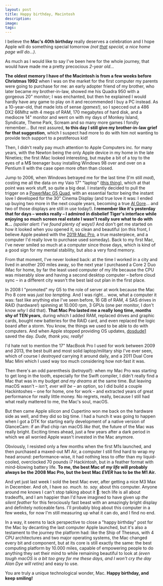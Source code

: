 ```yaml
---
layout: post
title: Happy birthday, Macintosh
description: 
image: 
tags: 
---
```

I believe the **Mac's 40th birthday** really deserves a celebration and I hope Apple will do something special tomorrow _(not [that](https://everymac.com/systems/apple/20th_mac/specs/20th-anniversary-mac.html) special, a nice home page will do...)_.

As much as I would like to say I've been here for the whole journey, that would have made me a pretty precocious _2-year old_...

**The oldest memory I have of the Macintosh is from a few weeks before Christmas 1992** when I was on the market for the first computer my parents were going to purchase for me: an early adopter friend of my brother, who later became my brother-in-law, showed me his Quadra 950 with a gorgeous 20" monitor; I was enchanted, but then he explained I would hardly have any game to play on it and recommended I buy a PC instead.
As a 10-year-old, that made lots of sense _(games!)_, so I specced out a 486 DX2 66Mhz with 4 megs of RAM, 170 megabytes of hard disk, and a mediocre 14" monitor and went on with my days of Monkey Island, Syndicate, Theme Park, Scream and so many more games I fondly remember... But rest assured, **to this day I still give my brother-in-law grief for that suggestion**, which I suspect had more to do with him not wanting to provide tech support to a pestiferous kid!

Then, I didn't really pay much attention to Apple Computers inc. for many years, with the Newton being the only Apple device in my home in the late Nineties; the first iMac looked interesting, but maybe a bit of a toy to the eyes of a M$ teenager busy installing Windows 98 over and over on a Pentium II with the case open more often than closed.

Jump to 2006, when Windows betrayed me for the last time (I'm still _mad_), costing me all the data on my Vaio 17" "laptop" ([this thing](https://www.ebay.co.uk/itm/134900797920?hash=item1f68b6d1e0:g:aZMAAOSwD~ZlrTwT)), which at that point was work stuff, so quite a big deal.
I instantly decided to pull the trigger on a [PowerMac G5 Quad](https://en.wikipedia.org/wiki/Power_Mac_G5), with an essential factor being the instant love I developed for the 30" Cinema Display (and true love it was: I ended up buying two more in the next couple years, becoming a true [Al Gore](https://www.reddit.com/r/Monitors/comments/mjuett/history_al_gore_sitting_in_front_of_three_30/)... and two of those displays are still in use today!).
**I remember like it's yesterday that for days – weeks really – I admired in disbelief Tiger's interface while enjoying so much screen real estate I wasn't really sure what to do with it...** _(spoiler alert: I've found plenty of ways!)_
And don't get me started on how it looked when you opened it, so clean and beautiful (on this front, I believe Apple peaked with the [2019 Mac Pro](https://images.anandtech.com/doci/15218/360__b0vqz8pfgqoi_large.jpg), a true masterpiece, and a computer I'd really love to purchase used someday).
Back to my first Mac, I've never smiled so much at a computer since those days, which is kind of a good sign for my mental stability, but also a very fond memory.

From that moment, I've never looked back: at the time I worked in a city and lived in another 200 miles away, so the next year I purchased a Core 2 Duo iMac for home, by far the least used computer of my life because the CPU was miserably slow and having a second desktop computer – before cloud sync – in a different city wasn't the best laid out plan in the first place.

In 2008 I "promoted" my G5 to the role of server at work because the Mac Pro 8 core was _just too tempting_. And I was right... wow, what a computer it was: fast like anything else I've seen before, 16 GB of RAM, 4 SAS drives in RAID (hardware!) spinning at 10.000 rpm, 3 GPUs (one per monitor, I don't know _why_ I did that).
**That Mac Pro lasted me a really long time, months shy of TEN years**, during which I added RAM, replaced drives and graphic cards, bought new batteries for the RAID card, and even replaced the logic board after a storm. You know, the things we used to be able to do with computers. And when Apple stopped providing OS updates, [dosdude1](http://dosdude1.com) saved the day. _Dude, thank you, really!_

I'd hate not to mention the 17" MacBook Pro I used for work between 2009 and 2013, the best built and most solid laptop/military ship I've ever seen, which of course I _destroyed_ carrying it around daily, and a 2011 Dual Core Mac Mini which I used way too much considering how not-fast it was.

Then there's an odd parenthesis (_betrayal!_): when my Mac Pro was starting to get long in the tooth, especially for the Swift compiler, I didn't really find a Mac that was in my budget _and my dreams_ at the same time. But leaving macOS wasn't – _isn't, ever will be_ – an option, so I did build a couple Hackintoshes – one for home, one for work – and extracted years of great performance for really little money. No regrets, really, because I still had what really mattered to me, the Mac's soul, macOS.

But then came Apple silicon and Cupertino won me back on the hardware side as well, and they did so big time.
I had a hunch it was going to happen when I got a DTK for starting early development of a native version of GlanceCam: if an iPad chip ran macOS _like that_, the future of the Mac was really bright. Exciting times ahead, just a few years after a dark period in which we all worried Apple wasn't invested in the Mac anymore.

Obviously, I resisted only a few months when the first M1s launched, and then purchased a maxed-out M1 Air, a computer I still find hard to wrap my head around: performance-wise, it had nothing less to offer than my liquid-cooled, overclocked 70 pounds i7 Hackintosh, but in a feather format with mind-blowing battery life.
**To me, the best Mac of _my life_ will probably always be the 2008 Mac Pro, but the best Mac _EVER_ has to be the M1 Air.**

And yet just last week I sold the best Mac ever, after getting a nice M3 Max in December. And oh, I have _so. much. to. say._ about this computer. Anyone around me knows I can't stop talking about it 😬: tech life is all about tradeoffs, and I am happier than I'd have imagined to have given up _the silent feather_ for this ferociously fast beast with an amazingly bright display and definitely noticeable fans. I'll probably blog about this computer in a few weeks, for now I'm still measuring up what it can do, and I find no end.

In a way, it seems to lack perspective to close a "happy birthday" post for the Mac by decanting the last computer Apple launched, but it's also a testament to the journey the platform had: like the Ship of Theseus, with 4 CPU architectures and two major operating systems, the Mac changed every bit and component, but at its core is still exactly the same: the best computing platform by 10.000 miles, capable of empowering people to do anything they set their mind to while remaining beautiful to look at _(even tough macOS is a bit too grey for me these days, and I won't cry the day Alan Dye will retire)_ and easy to use. 

You are truly a unique technological wonder, Mac. **Happy birthday, and keep smiling!**